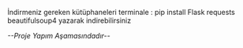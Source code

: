 İndirmeniz gereken kütüphaneleri terminale :
pip install Flask requests beautifulsoup4
yazarak indirebilirsiniz

*--Proje Yapım Aşamasındadır--*
